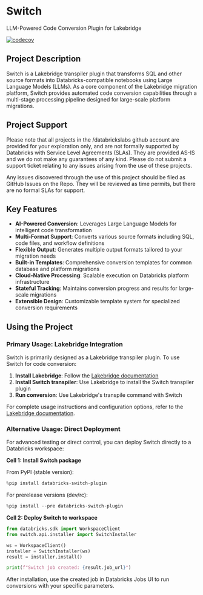 # Switch
LLM-Powered Code Conversion Plugin for Lakebridge

[![codecov](https://codecov.io/gh/databrickslabs/switch/branch/main/graph/badge.svg?token=YOUR_TOKEN)](https://codecov.io/gh/databrickslabs/switch)

## Project Description
Switch is a Lakebridge transpiler plugin that transforms SQL and other source formats into Databricks-compatible notebooks using Large Language Models (LLMs). As a core component of the Lakebridge migration platform, Switch provides automated code conversion capabilities through a multi-stage processing pipeline designed for large-scale platform migrations.

## Project Support
Please note that all projects in the /databrickslabs github account are provided for your exploration only, and are not formally supported by Databricks with Service Level Agreements (SLAs).  They are provided AS-IS and we do not make any guarantees of any kind.  Please do not submit a support ticket relating to any issues arising from the use of these projects.

Any issues discovered through the use of this project should be filed as GitHub Issues on the Repo.  They will be reviewed as time permits, but there are no formal SLAs for support.

## Key Features
- **AI-Powered Conversion**: Leverages Large Language Models for intelligent code transformation
- **Multi-Format Support**: Converts various source formats including SQL, code files, and workflow definitions
- **Flexible Output**: Generates multiple output formats tailored to your migration needs
- **Built-in Templates**: Comprehensive conversion templates for common database and platform migrations
- **Cloud-Native Processing**: Scalable execution on Databricks platform infrastructure
- **Stateful Tracking**: Maintains conversion progress and results for large-scale migrations
- **Extensible Design**: Customizable template system for specialized conversion requirements

## Using the Project

### Primary Usage: Lakebridge Integration
Switch is primarily designed as a Lakebridge transpiler plugin. To use Switch for code conversion:

1. **Install Lakebridge**: Follow the [Lakebridge documentation](https://databrickslabs.github.io/lakebridge)
2. **Install Switch transpiler**: Use Lakebridge to install the Switch transpiler plugin
3. **Run conversion**: Use Lakebridge's transpile command with Switch

For complete usage instructions and configuration options, refer to the [Lakebridge documentation](https://databrickslabs.github.io/lakebridge).

### Alternative Usage: Direct Deployment
For advanced testing or direct control, you can deploy Switch directly to a Databricks workspace:

**Cell 1: Install Switch package**

From PyPI (stable version):
```python
%pip install databricks-switch-plugin
```

For prerelease versions (dev/rc):
```python
%pip install --pre databricks-switch-plugin
```

**Cell 2: Deploy Switch to workspace**
```python
from databricks.sdk import WorkspaceClient
from switch.api.installer import SwitchInstaller

ws = WorkspaceClient()
installer = SwitchInstaller(ws)
result = installer.install()

print(f"Switch job created: {result.job_url}")
```

After installation, use the created job in Databricks Jobs UI to run conversions with your specific parameters.
